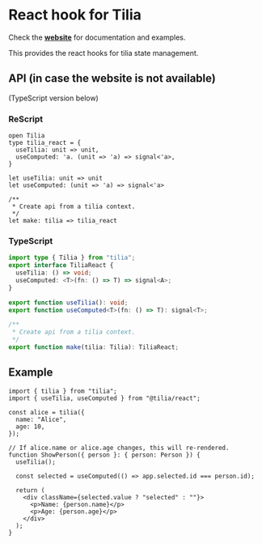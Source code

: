# React hook for Tilia

Check the [**website**](https://tiliajs.com) for documentation and examples.

This provides the react hooks for tilia state management.

## API (in case the website is not available)

(TypeScript version below)

### ReScript

```res
open Tilia
type tilia_react = {
  useTilia: unit => unit,
  useComputed: 'a. (unit => 'a) => signal<'a>,
}

let useTilia: unit => unit
let useComputed: (unit => 'a) => signal<'a>

/**
 * Create api from a tilia context.
 */
let make: tilia => tilia_react
```

### TypeScript

```ts
import type { Tilia } from "tilia";
export interface TiliaReact {
  useTilia: () => void;
  useComputed: <T>(fn: () => T) => signal<A>;
}

export function useTilia(): void;
export function useComputed<T>(fn: () => T): signal<T>;

/**
 * Create api from a tilia context.
 */
export function make(tilia: Tilia): TiliaReact;
```

## Example

```tsx
import { tilia } from "tilia";
import { useTilia, useComputed } from "@tilia/react";

const alice = tilia({
  name: "Alice",
  age: 10,
});

// If alice.name or alice.age changes, this will re-rendered.
function ShowPerson({ person }: { person: Person }) {
  useTilia();

  const selected = useComputed(() => app.selected.id === person.id);

  return (
    <div className={selected.value ? "selected" : ""}>
      <p>Name: {person.name}</p>
      <p>Age: {person.age}</p>
    </div>
  );
}
```
